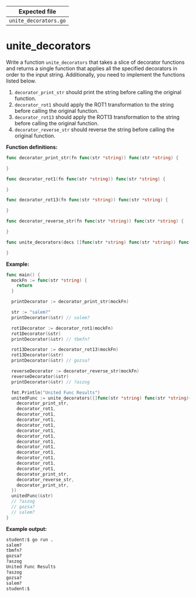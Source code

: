 | Expected file         |
| --------------------- |
| `unite_decorators.go` |

# unite_decorators

Write a function `unite_decorators` that takes a slice of decorator functions and returns a single function that applies all the specified decorators in order to the input string. Additionally, you need to implement the functions listed below.

1. `decorator_print_str` should print the string before calling the original function.
2. `decorator_rot1` should apply the ROT1 transformation to the string before calling the original function.
3. `decorator_rot13` should apply the ROT13 transformation to the string before calling the original function.
4. `decorator_reverse_str` should reverse the string before calling the original function.

**Function definitions:**

```go
func decorator_print_str(fn func(str *string)) func(str *string) {

}

func decorator_rot1(fn func(str *string)) func(str *string) {

}

func decorator_rot13(fn func(str *string)) func(str *string) {

}

func decorator_reverse_str(fn func(str *string)) func(str *string) {

}

func unite_decorators(decs []func(str *string) func(str *string)) func(str *string) {

}
```

**Example:**

```go
func main() {
  mockFn := func(str *string) {
    return
  }

  printDecorator := decorator_print_str(mockFn)

  str := "salem?"
  printDecorator(&str) // salem?

  rot1Decorator := decorator_rot1(mockFn)
  rot1Decorator(&str)
  printDecorator(&str) // tbmfn?

  rot13Decorator := decorator_rot13(mockFn)
  rot13Decorator(&str)
  printDecorator(&str) // gozsa?

  reverseDecorator := decorator_reverse_str(mockFn)
  reverseDecorator(&str)
  printDecorator(&str) // ?aszog

  fmt.Println("United Func Results")
  unitedFunc := unite_decorators([]func(str *string) func(str *string){
    decorator_print_str,
    decorator_rot1,
    decorator_rot1,
    decorator_rot1,
    decorator_rot1,
    decorator_rot1,
    decorator_rot1,
    decorator_rot1,
    decorator_rot1,
    decorator_rot1,
    decorator_rot1,
    decorator_rot1,
    decorator_rot1,
    decorator_print_str,
    decorator_reverse_str,
    decorator_print_str,
  })
  unitedFunc(&str)
  // ?aszog
  // gozsa?
  // salem?
}
```

**Example output:**

```sh
student:$ go run .
salem?
tbmfn?
gozsa?
?aszog
United Func Results
?aszog
gozsa?
salem?
student:$
```
